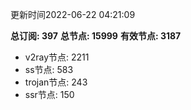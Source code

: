 更新时间2022-06-22 04:21:09

**总订阅: 397**
**总节点: 15999**
**有效节点: 3187**
- v2ray节点: 2211
- ss节点: 583
- trojan节点: 243
- ssr节点: 150
